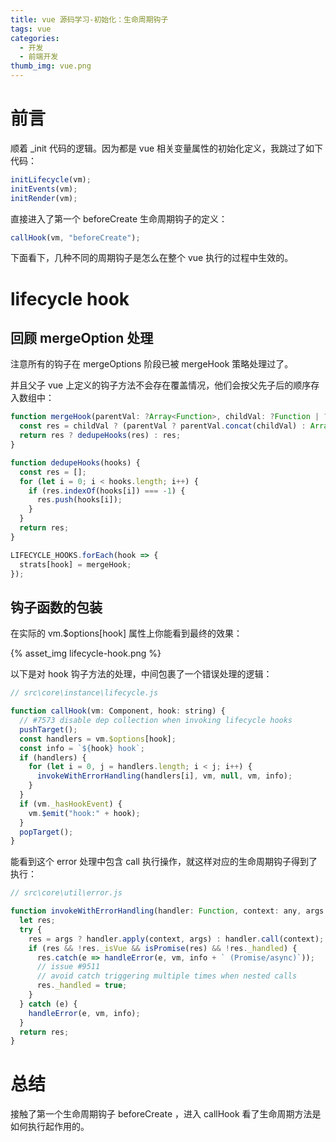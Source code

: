 ```yaml
---
title: vue 源码学习-初始化：生命周期钩子
tags: vue
categories:
  - 开发
  - 前端开发
thumb_img: vue.png
---
```


# 前言

顺着 \_init 代码的逻辑。因为都是 vue 相关变量属性的初始化定义，我跳过了如下代码：

```js
initLifecycle(vm);
initEvents(vm);
initRender(vm);
```

直接进入了第一个 beforeCreate 生命周期钩子的定义：

```js
callHook(vm, "beforeCreate");
```

下面看下，几种不同的周期钩子是怎么在整个 vue 执行的过程中生效的。

# lifecycle hook

## 回顾 mergeOption 处理

注意所有的钩子在 mergeOptions 阶段已被 mergeHook 策略处理过了。

并且父子 vue 上定义的钩子方法不会存在覆盖情况，他们会按父先子后的顺序存入数组中：

```js
function mergeHook(parentVal: ?Array<Function>, childVal: ?Function | ?Array<Function>): ?Array<Function> {
  const res = childVal ? (parentVal ? parentVal.concat(childVal) : Array.isArray(childVal) ? childVal : [childVal]) : parentVal;
  return res ? dedupeHooks(res) : res;
}

function dedupeHooks(hooks) {
  const res = [];
  for (let i = 0; i < hooks.length; i++) {
    if (res.indexOf(hooks[i]) === -1) {
      res.push(hooks[i]);
    }
  }
  return res;
}

LIFECYCLE_HOOKS.forEach(hook => {
  strats[hook] = mergeHook;
});
```

## 钩子函数的包装

在实际的 vm.\$options[hook] 属性上你能看到最终的效果：

{% asset_img lifecycle-hook.png %}

以下是对 hook 钩子方法的处理，中间包裹了一个错误处理的逻辑：

```js
// src\core\instance\lifecycle.js

function callHook(vm: Component, hook: string) {
  // #7573 disable dep collection when invoking lifecycle hooks
  pushTarget();
  const handlers = vm.$options[hook];
  const info = `${hook} hook`;
  if (handlers) {
    for (let i = 0, j = handlers.length; i < j; i++) {
      invokeWithErrorHandling(handlers[i], vm, null, vm, info);
    }
  }
  if (vm._hasHookEvent) {
    vm.$emit("hook:" + hook);
  }
  popTarget();
}
```

能看到这个 error 处理中包含 call 执行操作，就这样对应的生命周期钩子得到了执行：

```js
// src\core\util\error.js

function invokeWithErrorHandling(handler: Function, context: any, args: null | any[], vm: any, info: string) {
  let res;
  try {
    res = args ? handler.apply(context, args) : handler.call(context);
    if (res && !res._isVue && isPromise(res) && !res._handled) {
      res.catch(e => handleError(e, vm, info + ` (Promise/async)`));
      // issue #9511
      // avoid catch triggering multiple times when nested calls
      res._handled = true;
    }
  } catch (e) {
    handleError(e, vm, info);
  }
  return res;
}
```

# 总结

接触了第一个生命周期钩子 beforeCreate ，进入 callHook 看了生命周期方法是如何执行起作用的。
